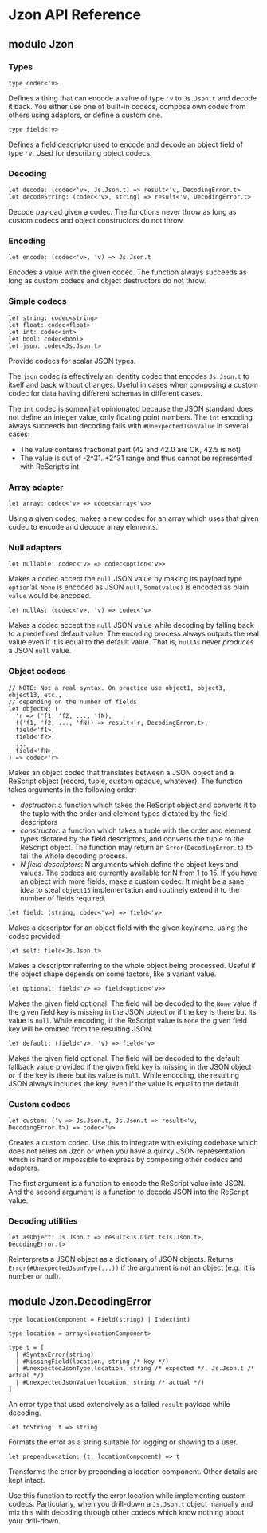 # Jzon API Reference

## module Jzon

### Types

```rescript
type codec<'v>
```

Defines a thing that can encode a value of type `'v` to `Js.Json.t` and decode it back. You either use one of built-in codecs, compose own codec from others using adaptors, or define a custom one.

```rescript
type field<'v>
```

Defines a field descriptor used to encode and decode an object field of type `'v`. Used for describing object codecs.

### Decoding

```rescript
let decode: (codec<'v>, Js.Json.t) => result<'v, DecodingError.t>
let decodeString: (codec<'v>, string) => result<'v, DecodingError.t>
```

Decode payload given a codec. The functions never throw as long as custom codecs and object constructors do not throw.

### Encoding

```rescript
let encode: (codec<'v>, 'v) => Js.Json.t
```

Encodes a value with the given codec. The function always succeeds as long as custom codecs and object destructors do not throw.

### Simple codecs

```rescript
let string: codec<string>
let float: codec<float>
let int: codec<int>
let bool: codec<bool>
let json: codec<Js.Json.t>
```

Provide codecs for scalar JSON types.

The `json` codec is effectively an identity codec that encodes `Js.Json.t` to itself and back without changes. Useful in cases when composing a custom codec for data having different schemas in different cases.

The `int` codec is somewhat opinionated because the JSON standard does not define an integer value, only floating point numbers. The `int` encoding always succeeds but decoding fails with `#UnexpectedJsonValue` in several cases:

- The value contains fractional part (42 and 42.0 are OK, 42.5 is not)
- The value is out of -2^31..+2^31 range and thus cannot be represented with ReScript’s int

### Array adapter

```rescript
let array: codec<'v> => codec<array<'v>>
```

Using a given codec, makes a new codec for an array which uses that given codec to encode and decode array elements.

### Null adapters

```rescript
let nullable: codec<'v> => codec<option<'v>>
```

Makes a codec accept the `null` JSON value by making its payload type `option`’al. `None` is encoded as JSON `null`, `Some(value)` is encoded as plain `value` would be encoded.

```rescript
let nullAs: (codec<'v>, 'v) => codec<'v>
```

Makes a codec accept the `null` JSON value while decoding by falling back to a predefined default value. The encoding process always outputs the real value even if it is equal to the default value. That is, `nullAs` never _produces_ a JSON `null` value.

### Object codecs

```rescript
// NOTE: Not a real syntax. On practice use object1, object3, object13, etc.,
// depending on the number of fields
let objectN: (
  'r => ('f1, 'f2, ..., 'fN),
  (('f1, 'f2, ..., 'fN)) => result<'r, DecodingError.t>,
  field<'f1>,
  field<'f2>,
  ...
  field<'fN>,
) => codec<'r>
```

Makes an object codec that translates between a JSON object and a ReScript object (record, tuple, custom opaque, whatever). The function takes arguments in the following order:

- _destructor_: a function which takes the ReScript object and converts it to the tuple with the order and element types dictated by the field descriptors
- _constructor_: a function which takes a tuple with the order and element types dictated by the field descriptors, and converts the tuple to the ReScript object. The function may return an `Error(DecodingError.t)` to fail the whole decoding process.
- _N field descriptors_: N arguments which define the object keys and values. The codecs are currently available for N from 1 to 15. If you have an object with more fields, make a custom codec. It might be a sane idea to steal `object15` implementation and routinely extend it to the number of fields required.

```rescript
let field: (string, codec<'v>) => field<'v>
```

Makes a descriptor for an object field with the given key/name, using the codec provided.

```rescript
let self: field<Js.Json.t>
```

Makes a descriptor referring to the whole object being processed. Useful if the object shape depends on some factors, like a variant value.

```rescript
let optional: field<'v> => field<option<'v>>
```

Makes the given field optional. The field will be decoded to the `None` value if the given field key is missing in the JSON object _or_ if the key is there but its value is `null`. While encoding, if the ReScript value is `None` the given field key will be omitted from the resulting JSON.

```rescript
let default: (field<'v>, 'v) => field<'v>
```

Makes the given field optional. The field will be decoded to the default fallback value provided if the given field key is missing in the JSON object _or_ if the key is there but its value is `null`. While encoding, the resulting JSON always includes the key, even if the value is equal to the default.

### Custom codecs

```rescript
let custom: ('v => Js.Json.t, Js.Json.t => result<'v, DecodingError.t>) => codec<'v>
```

Creates a custom codec. Use this to integrate with existing codebase which does not relies on Jzon or when you have a quirky JSON representation which is hard or impossible to express by composing other codecs and adapters.

The first argument is a function to encode the ReScript value into JSON. And the second argument is a function to decode JSON into the ReScript value.

### Decoding utilities

```rescript
let asObject: Js.Json.t => result<Js.Dict.t<Js.Json.t>, DecodingError.t>
```

Reinterprets a JSON object as a dictionary of JSON objects. Returns `Error(#UnexpectedJsonType(...))` if the argument is not an object (e.g., it is number or null).

## module Jzon.DecodingError

```rescript
type locationComponent = Field(string) | Index(int)

type location = array<locationComponent>

type t = [
  | #SyntaxError(string)
  | #MissingField(location, string /* key */)
  | #UnexpectedJsonType(location, string /* expected */, Js.Json.t /* actual */)
  | #UnexpectedJsonValue(location, string /* actual */)
]
```

An error type that used extensively as a failed `result` payload while decoding.

```rescript
let toString: t => string
```

Formats the error as a string suitable for logging or showing to a user.

```rescript
let prependLocation: (t, locationComponent) => t
```

Transforms the error by prepending a location component. Other details are kept intact.

Use this function to rectify the error location while implementing custom codecs. Particularly, when you drill-down a `Js.Json.t` object manually and mix this with decoding through other codecs which know nothing about your drill-down.

